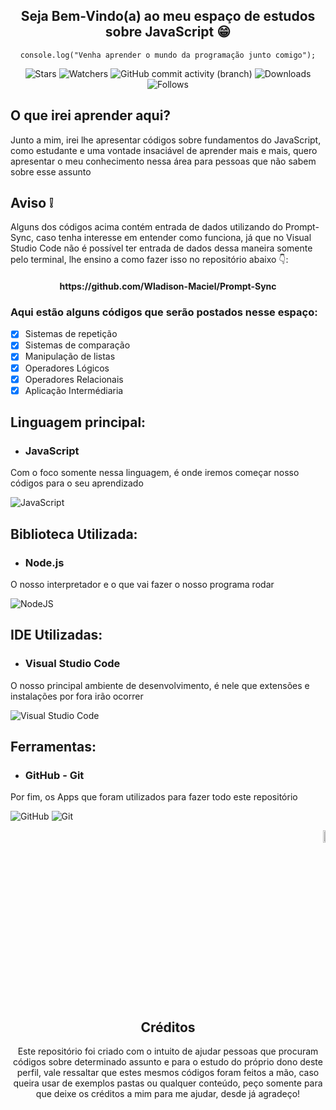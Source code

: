 <h2 align = "center">
  Seja Bem-Vindo(a) ao meu espaço de estudos sobre JavaScript 😁
</h2>

<div align = "center">

```` JS
console.log("Venha aprender o mundo da programação junto comigo");
````
</div>

<div align = "center">

![Stars](https://img.shields.io/github/stars/Wladison-Maciel/Area-Estudo-Js.svg)
![Watchers](https://img.shields.io/github/watchers/Wladison-Maciel/Area-Estudo-Js.svg)
![GitHub commit activity (branch)](https://img.shields.io/github/commit-activity/t/Wladison-Maciel/Area-Estudo-Js/main)
![Downloads](https://img.shields.io/github/downloads/Wladison-Maciel/Area-Estudo-Js/total)
![Follows](https://img.shields.io/github/followers/Wladison-Maciel.svg?style=social&label=Follow&maxAge=2592000)

</div>

<h2>
  O que irei aprender aqui?
</h2>

<p>
  Junto a mim, irei lhe apresentar códigos sobre fundamentos do JavaScript, como estudante e uma vontade insaciável de aprender mais e mais, quero apresentar o meu conhecimento nessa área para pessoas que não sabem sobre esse assunto
</p>

<h2>
  Aviso ❕
</h2>

<p>
  Alguns dos códigos acima contém entrada de dados utilizando do Prompt-Sync, caso tenha interesse em entender como funciona, já que no Visual Studio Code não é possível ter entrada de dados dessa maneira somente pelo terminal, lhe ensino a como fazer isso no repositório abaixo 👇:
</p>

<h4 align = "center">
  https://github.com/Wladison-Maciel/Prompt-Sync
</h4>



<h3>
  Aqui estão alguns códigos que serão postados nesse espaço:
</h3>

- [x] Sistemas de repetição
- [x] Sistemas de comparação
- [x] Manipulação de listas
- [x] Operadores Lógicos
- [x] Operadores Relacionais
- [X] Aplicação Intermédiaria

## Linguagem principal:

* ### JavaScript

<p>
  Com o foco somente nessa linguagem, é onde iremos começar nosso códigos para o seu aprendizado
</p>

![JavaScript](https://img.shields.io/badge/javascript-%23323330.svg?style=for-the-badge&logo=javascript&logoColor=%23F7DF1E)

## Biblioteca Utilizada:

* ### Node.js

<p>
  O nosso interpretador e o que vai fazer o nosso programa rodar 
</p>

![NodeJS](https://img.shields.io/badge/Node.js-43853D?style=for-the-badge&logo=node.js&logoColor=white)

## IDE Utilizadas:

* ### Visual Studio Code

<p>
  O nosso principal ambiente de desenvolvimento, é nele que extensões e instalações por fora irão ocorrer
</p>

![Visual Studio Code](https://img.shields.io/badge/Visual%20Studio%20Code-0078d7.svg?style=for-the-badge&logo=visual-studio-code&logoColor=white)

## Ferramentas:

* ### GitHub - Git

<p>
  Por fim, os Apps que foram utilizados para fazer todo este repositório
</p>

![GitHub](https://img.shields.io/badge/github-%23121011.svg?style=for-the-badge&logo=github&logoColor=white)
![Git](https://img.shields.io/badge/git-%23F05033.svg?style=for-the-badge&logo=git&logoColor=white)

<div align = "end"> 
  <img width="7%" heigth="60px" src="https://logodownload.org/wp-content/uploads/2022/04/javascript-logo-1.png"/>
</div>

<h2 align = center>
  Créditos
</h2>

<p align = "center">
  Este repositório foi criado com o intuito de ajudar pessoas que procuram códigos sobre determinado assunto e para o estudo do próprio dono deste perfil, vale ressaltar que estes mesmos códigos foram feitos a mão, caso queira usar de exemplos pastas ou qualquer conteúdo, peço somente para que deixe os créditos a mim para me ajudar, desde já agradeço!
</p>
